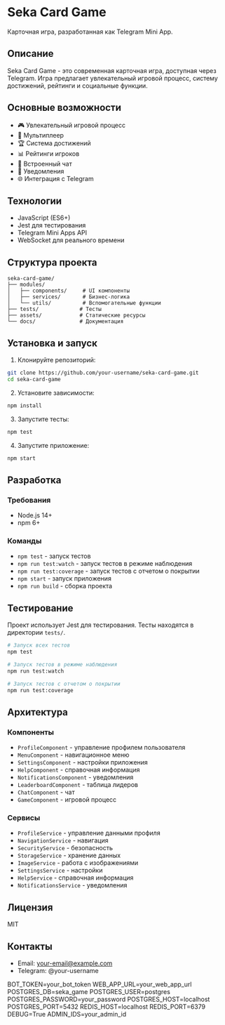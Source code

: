 # Seka Card Game

Карточная игра, разработанная как Telegram Mini App.

## Описание

Seka Card Game - это современная карточная игра, доступная через Telegram. Игра предлагает увлекательный игровой процесс, систему достижений, рейтинги и социальные функции.

## Основные возможности

- 🎮 Увлекательный игровой процесс
- 👥 Мультиплеер
- 🏆 Система достижений
- 📊 Рейтинги игроков
- 💬 Встроенный чат
- 🔔 Уведомления
- 🌐 Интеграция с Telegram

## Технологии

- JavaScript (ES6+)
- Jest для тестирования
- Telegram Mini Apps API
- WebSocket для реального времени

## Структура проекта

```
seka-card-game/
├── modules/
│   ├── components/     # UI компоненты
│   ├── services/       # Бизнес-логика
│   └── utils/          # Вспомогательные функции
├── tests/             # Тесты
├── assets/            # Статические ресурсы
└── docs/              # Документация
```

## Установка и запуск

1. Клонируйте репозиторий:
```bash
git clone https://github.com/your-username/seka-card-game.git
cd seka-card-game
```

2. Установите зависимости:
```bash
npm install
```

3. Запустите тесты:
```bash
npm test
```

4. Запустите приложение:
```bash
npm start
```

## Разработка

### Требования

- Node.js 14+
- npm 6+

### Команды

- `npm test` - запуск тестов
- `npm run test:watch` - запуск тестов в режиме наблюдения
- `npm run test:coverage` - запуск тестов с отчетом о покрытии
- `npm start` - запуск приложения
- `npm run build` - сборка проекта

## Тестирование

Проект использует Jest для тестирования. Тесты находятся в директории `tests/`.

```bash
# Запуск всех тестов
npm test

# Запуск тестов в режиме наблюдения
npm run test:watch

# Запуск тестов с отчетом о покрытии
npm run test:coverage
```

## Архитектура

### Компоненты

- `ProfileComponent` - управление профилем пользователя
- `MenuComponent` - навигационное меню
- `SettingsComponent` - настройки приложения
- `HelpComponent` - справочная информация
- `NotificationsComponent` - уведомления
- `LeaderboardComponent` - таблица лидеров
- `ChatComponent` - чат
- `GameComponent` - игровой процесс

### Сервисы

- `ProfileService` - управление данными профиля
- `NavigationService` - навигация
- `SecurityService` - безопасность
- `StorageService` - хранение данных
- `ImageService` - работа с изображениями
- `SettingsService` - настройки
- `HelpService` - справочная информация
- `NotificationsService` - уведомления

## Лицензия

MIT
## Контакты

- Email: your-email@example.com
- Telegram: @your-username

BOT_TOKEN=your_bot_token
WEB_APP_URL=your_web_app_url
POSTGRES_DB=seka_game
POSTGRES_USER=postgres
POSTGRES_PASSWORD=your_password
POSTGRES_HOST=localhost
POSTGRES_PORT=5432
REDIS_HOST=localhost
REDIS_PORT=6379
DEBUG=True
ADMIN_IDS=your_admin_id

